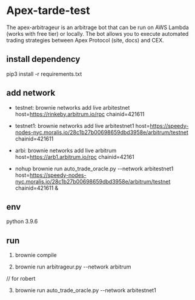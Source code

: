 # Apex-tarde-test

The apex-arbitrageur is an arbitrage bot that can be run on AWS Lambda (works with free tier) or locally. The bot allows you to execute automated trading strategies between Apex Protocol (site, docs) and  CEX.
## install dependency
 pip3 install -r requirements.txt

## add network
 - testnet: brownie networks add live arbitestnet host=https://rinkeby.arbitrum.io/rpc chainid=421611
 - testnet1: brownie networks add live arbitestnet1 host=https://speedy-nodes-nyc.moralis.io/28c1b27b00698659dbd3958e/arbitrum/testnet chainid=421611

 -  arbi: brownie networks add live arbitrum host=https://arb1.arbitrum.io/rpc chainid=42161

 - nohup brownie run auto_trade_oracle.py --network arbitestnet1 host=https://speedy-nodes-nyc.moralis.io/28c1b27b00698659dbd3958e/arbitrum/testnet chainid=421611 &


## env
 python  3.9.6

## run 
1. brownie compile

2. brownie run arbitrageur.py --network arbitrum

 
  // for robert  

3. brownie run auto_trade_oracle.py --network arbitestnet1


